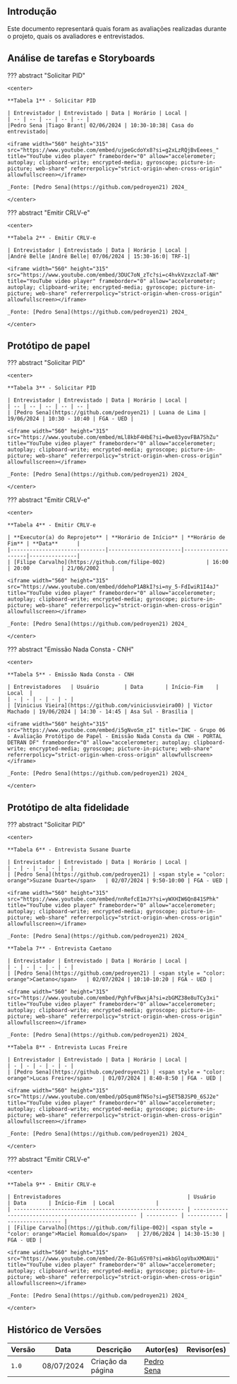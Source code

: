 ## Introdução

Este documento representará quais foram as avaliações realizadas durante o projeto, quais os avaliadores e entrevistados.

## Análise de tarefas e Storyboards

??? abstract "Solicitar PID"

    <center>

    **Tabela 1** - Solicitar PID

    | Entrevistador | Entrevistado | Data | Horário | Local |
    | -- | -- | -- | -- | -- |
    |Pedro Sena |Tiago Brant| 02/06/2024 | 10:30-10:38|	Casa do entrevistado|

    <iframe width="560" height="315" src="https://www.youtube.com/embed/ujpeGcdoYx8?si=g2xLzRQjBvEeees_" title="YouTube video player" frameborder="0" allow="accelerometer; autoplay; clipboard-write; encrypted-media; gyroscope; picture-in-picture; web-share" referrerpolicy="strict-origin-when-cross-origin" allowfullscreen></iframe>

    _Fonte: [Pedro Sena](https://github.com/pedroyen21) 2024_

    </center>

??? abstract "Emitir CRLV-e"

    <center>

    **Tabela 2** - Emitir CRLV-e

    | Entrevistador | Entrevistado | Data | Horário | Local |
    |André Belle |André Belle| 07/06/2024 | 15:30-16:0|	TRF-1|

    <iframe width="560" height="315" src="https://www.youtube.com/embed/3DUC7oN_zTc?si=c4hvkVzxzclaT-NH" title="YouTube video player" frameborder="0" allow="accelerometer; autoplay; clipboard-write; encrypted-media; gyroscope; picture-in-picture; web-share" referrerpolicy="strict-origin-when-cross-origin" allowfullscreen></iframe>
    
    _Fonte: [Pedro Sena](https://github.com/pedroyen21) 2024_

    </center>

## Protótipo de papel

??? abstract "Solicitar PID"

    <center>

    **Tabela 3** - Solicitar PID

    | Entrevistador | Entrevistado | Data | Horário | Local |
    | -- | -- | -- | -- | -- |
    | [Pedro Sena](https://github.com/pedroyen21) | Luana de Lima | 19/06/2024 | 10:30 - 10:40 | FGA - UED |

    <iframe width="560" height="315" src="https://www.youtube.com/embed/mLl8kbF4HbE?si=0we83yovFBA7ShZu" title="YouTube video player" frameborder="0" allow="accelerometer; autoplay; clipboard-write; encrypted-media; gyroscope; picture-in-picture; web-share" referrerpolicy="strict-origin-when-cross-origin" allowfullscreen></iframe>

    _Fonte: [Pedro Sena](https://github.com/pedroyen21) 2024_

    </center>

??? abstract "Emitir CRLV-e"

    <center>

    **Tabela 4** - Emitir CRLV-e

    | **Executor(a) do Reprojeto** | **Horário de Início** | **Horário de Fim** | **Data**      |
    |------------------------------|-----------------------|--------------------|---------------|
    | [Filipe Carvalho](https://github.com/filipe-002)             | 16:00              | 20:00          | 21/06/2002    |

    <iframe width="560" height="315" src="https://www.youtube.com/embed/ddehoP1ABkI?si=ny_5-FdIwiR1I4aJ" title="YouTube video player" frameborder="0" allow="accelerometer; autoplay; clipboard-write; encrypted-media; gyroscope; picture-in-picture; web-share" referrerpolicy="strict-origin-when-cross-origin" allowfullscreen></iframe>
    
    _Fonte: [Pedro Sena](https://github.com/pedroyen21) 2024_

    </center>

??? abstract "Emissão Nada Consta - CNH"

    <center>

    **Tabela 5** - Emissão Nada Consta - CNH

    | Entrevistadores   | Usuário        | Data       | Início-Fim    | Local  |
    | - | - | - | - | - |
    | [Vinicius Vieira](https://github.com/viniciusvieira00) | Victor Machado | 19/06/2024 | 14:30 - 14:45 | Asa Sul - Brasília |

    <iframe width="560" height="315" src="https://www.youtube.com/embed/i5gNvoSm_zI" title="IHC - Grupo 06 - Avaliação Protótipo de Papel - Emissão Nada Consta da CNH - PORTAL DETRAN DF" frameborder="0" allow="accelerometer; autoplay; clipboard-write; encrypted-media; gyroscope; picture-in-picture; web-share" referrerpolicy="strict-origin-when-cross-origin" allowfullscreen></iframe>
    
    _Fonte: [Pedro Sena](https://github.com/pedroyen21) 2024_

    </center>


## Protótipo de alta fidelidade

??? abstract "Solicitar PID"

    <center>

    **Tabela 6** - Entrevista Susane Duarte

    | Entrevistador | Entrevistado | Data | Horário | Local |
    | - | - | - | - | - |
    | [Pedro Sena](https://github.com/pedroyen21) | <span style = "color: orange">Suzane Duarte</span>   | 02/07/2024 | 9:50-10:00 | FGA - UED |

    <iframe width="560" height="315" src="https://www.youtube.com/embed/nnRefcE1mJY?si=yWXHIW6Qn841SPhk" title="YouTube video player" frameborder="0" allow="accelerometer; autoplay; clipboard-write; encrypted-media; gyroscope; picture-in-picture; web-share" referrerpolicy="strict-origin-when-cross-origin" allowfullscreen></iframe>

    _Fonte: [Pedro Sena](https://github.com/pedroyen21) 2024_

    **Tabela 7** - Entrevista Caetano

    | Entrevistador | Entrevistado | Data | Horário | Local |
    | - | - | - | - | - |
    | [Pedro Sena](https://github.com/pedroyen21) | <span style = "color: orange">Caetano</span>   | 02/07/2024 | 10:10-10:20 | FGA - UED |

    <iframe width="560" height="315" src="https://www.youtube.com/embed/PghfvFBwxjA?si=zbGMZ38e8uTCy3xi" title="YouTube video player" frameborder="0" allow="accelerometer; autoplay; clipboard-write; encrypted-media; gyroscope; picture-in-picture; web-share" referrerpolicy="strict-origin-when-cross-origin" allowfullscreen></iframe>

    _Fonte: [Pedro Sena](https://github.com/pedroyen21) 2024_
    
    **Tabela 8** - Entrevista Lucas Freire

    | Entrevistador | Entrevistado | Data | Horário | Local |
    | - | - | - | - | - |
    | [Pedro Sena](https://github.com/pedroyen21) | <span style = "color: orange">Lucas Freire</span>   | 01/07/2024 | 8:40-8:50 | FGA - UED |

    <iframe width="560" height="315" src="https://www.youtube.com/embed/pDSqum8fNSo?si=g5ET5BJSP0_6SJ2e" title="YouTube video player" frameborder="0" allow="accelerometer; autoplay; clipboard-write; encrypted-media; gyroscope; picture-in-picture; web-share" referrerpolicy="strict-origin-when-cross-origin" allowfullscreen></iframe>

    _Fonte: [Pedro Sena](https://github.com/pedroyen21) 2024_

    </center>

??? abstract "Emitir CRLV-e"

    <center>

    **Tabela 9** - Emitir CRLV-e

    | Entrevistadores                                        | Usuário                                              | Data       | Início-Fim  | Local             |
    | ------------------------------------------------------ | ---------------------------------------------------- | ---------- | ----------- | ----------------- |
    | [Filipe Carvalho](https://github.com/filipe-002)| <span style = "color: orange">Maciel Romualdo</span>   | 27/06/2024 | 14:30-15:30 | FGA - UED |

    <iframe width="560" height="315" src="https://www.youtube.com/embed/Ze-BG1u6SY0?si=mkbGlopVbxXMOAUi" title="YouTube video player" frameborder="0" allow="accelerometer; autoplay; clipboard-write; encrypted-media; gyroscope; picture-in-picture; web-share" referrerpolicy="strict-origin-when-cross-origin" allowfullscreen></iframe>
    
    _Fonte: [Pedro Sena](https://github.com/pedroyen21) 2024_

    </center>



## Histórico de Versões

| Versão | Data       | Descrição  | Autor(es) | Revisor(es)|
| -- | -- | -- |-- | -- |
| `1.0`  | 08/07/2024 | Criação da página         | [Pedro Sena](https://github.com/pedroyen21)|  |